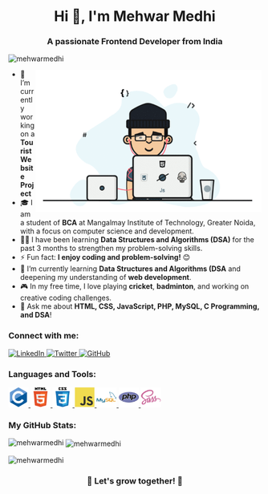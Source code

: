 <h1 align="center">Hi 👋, I'm Mehwar Medhi</h1>
<h3 align="center">A passionate Frontend Developer from India</h3>

<p align="left"> 
  <img src="https://komarev.com/ghpvc/?username=mehwarmedhi&label=Profile%20views&color=0e75b6&style=flat" alt="mehwarmedhi" /> 
</p>

<img align="right" src="140866485-8fb1c876-9a8f-4d6a-98dc-08c4981eaf70.gif" alt="coding" width="450">

- 👯 I’m currently working on a **Tourist Website  Project**
- 🎓 I am a student of **BCA** at Mangalmay Institute of Technology, Greater Noida, with a focus on computer science and development.
- 🧑‍💻 I have been learning **Data Structures and Algorithms (DSA)** for the past 3 months to strengthen my problem-solving skills.
- ⚡ Fun fact: **I enjoy coding and problem-solving!** 😊
- 🌱 I’m currently learning **Data Structures and Algorithms (DSA** and deepening my understanding of **web development**.
- 🎮 In my free time, I love playing **cricket**, **badminton**, and working on creative coding challenges.
- 💬 Ask me about **HTML, CSS, JavaScript, PHP, MySQL, C Programming, and DSA**!

<h3 align="left">Connect with me:</h3>
<p align="left">
  <a href="https://www.linkedin.com/in/mehwarmedhi" target="_blank">
    <img src="https://img.icons8.com/ios-filled/50/000000/linkedin.png" alt="LinkedIn" width="40" height="40"/>
  </a>
  <a href="https://twitter.com/mehwarmedhi" target="_blank">
    <img src="https://img.icons8.com/ios-filled/50/000000/twitter.png" alt="Twitter" width="40" height="40"/>
  </a>
  <a href="https://github.com/mehwarmedhi" target="_blank">
    <img src="https://img.icons8.com/ios-filled/50/000000/github.png" alt="GitHub" width="40" height="40"/>
  </a>
</p>

<h3 align="left">Languages and Tools:</h3>
<p align="left">
  <a href="https://www.cprogramming.com/" target="_blank" rel="noreferrer">
    <img src="https://raw.githubusercontent.com/devicons/devicon/master/icons/c/c-original.svg" alt="C" width="40" height="40"/>
  </a>
  <a href="https://www.w3.org/html/" target="_blank" rel="noreferrer">
    <img src="https://raw.githubusercontent.com/devicons/devicon/master/icons/html5/html5-original-wordmark.svg" alt="HTML5" width="40" height="40"/>
  </a>
  <a href="https://www.w3schools.com/css/" target="_blank" rel="noreferrer">
    <img src="https://raw.githubusercontent.com/devicons/devicon/master/icons/css3/css3-original-wordmark.svg" alt="CSS3" width="40" height="40"/>
  </a>
  <a href="https://developer.mozilla.org/en-US/docs/Web/JavaScript" target="_blank" rel="noreferrer">
    <img src="https://raw.githubusercontent.com/devicons/devicon/master/icons/javascript/javascript-original.svg" alt="JavaScript" width="40" height="40"/>
  </a>
  <a href="https://www.mysql.com/" target="_blank" rel="noreferrer">
    <img src="https://raw.githubusercontent.com/devicons/devicon/master/icons/mysql/mysql-original-wordmark.svg" alt="MySQL" width="40" height="40"/>
  </a>
  <a href="https://www.php.net" target="_blank" rel="noreferrer">
    <img src="https://raw.githubusercontent.com/devicons/devicon/master/icons/php/php-original.svg" alt="PHP" width="40" height="40"/>
  </a>
  <a href="https://sass-lang.com" target="_blank" rel="noreferrer">
    <img src="https://raw.githubusercontent.com/devicons/devicon/master/icons/sass/sass-original.svg" alt="Sass" width="40" height="40"/>
  </a>
</p>

<h3 align="left">My GitHub Stats:</h3>
<p align="left">
  <img align="left" src="https://github-readme-stats.vercel.app/api/top-langs?username=mehwarmedhi&show_icons=true&locale=en&layout=compact" alt="mehwarmedhi" />
</p>

<p>&nbsp;<img align="center" src="https://github-readme-stats.vercel.app/api?username=mehwarmedhi&show_icons=true&locale=en" alt="mehwarmedhi" /></p>

<p><img align="center" src="https://github-readme-streak-stats.herokuapp.com/?user=mehwarmedhi&" alt="mehwarmedhi" /></p>

<h3 align="center">🌱 Let's grow together! 🌱</h3>
